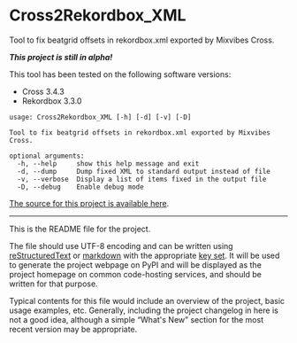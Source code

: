 Cross2Rekordbox_XML
===================
Tool to fix beatgrid offsets in rekordbox.xml exported by Mixvibes Cross.

_**This project is still in alpha!**_

This tool has been tested on the following software versions:

* Cross 3.4.3
* Rekordbox 3.3.0

```text
usage: Cross2Rekordbox_XML [-h] [-d] [-v] [-D]

Tool to fix beatgrid offsets in rekordbox.xml exported by Mixvibes Cross.

optional arguments:
  -h, --help     show this help message and exit
  -d, --dump     Dump fixed XML to standard output instead of file
  -v, --verbose  Display a list of items fixed in the output file
  -D, --debug    Enable debug mode
```

[The source for this project is available here][src].

----

This is the README file for the project.

The file should use UTF-8 encoding and can be written using
[reStructuredText][rst] or [markdown][md use] with the appropriate [key set][md
use]. It will be used to generate the project webpage on PyPI and will be
displayed as the project homepage on common code-hosting services, and should be
written for that purpose.

Typical contents for this file would include an overview of the project, basic
usage examples, etc. Generally, including the project changelog in here is not a
good idea, although a simple “What's New” section for the most recent version
may be appropriate.

[src]: https://github.com/binaryguru/cross2rekordbox_xml
[rst]: http://docutils.sourceforge.net/rst.html
[md]: https://tools.ietf.org/html/rfc7764#section-3.5 "CommonMark variant"
[md use]: https://packaging.python.org/specifications/core-metadata/#description-content-type-optional
